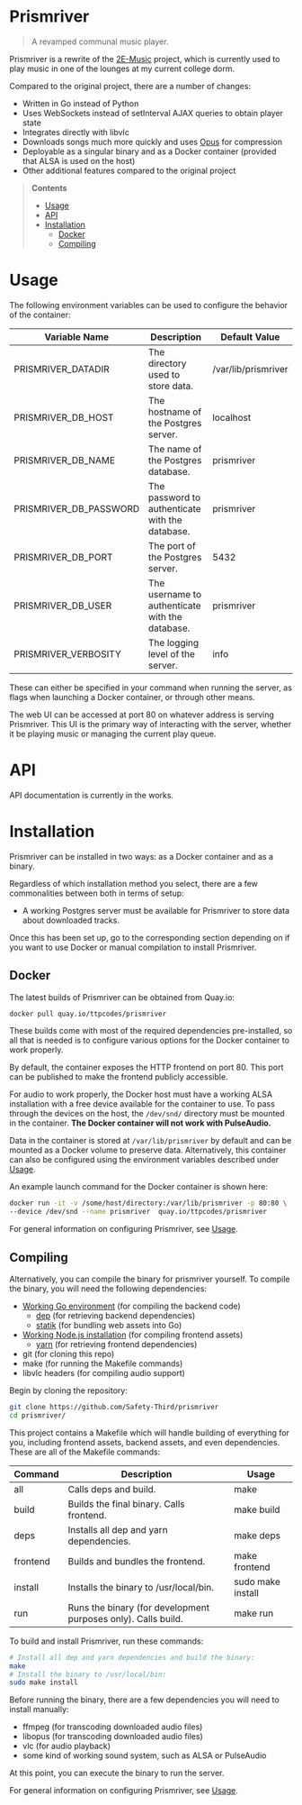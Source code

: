 # Prismriver
> A revamped communal music player.

Prismriver is a rewrite of the [2E-Music](https://github.com/next2e/2E-Music) 
project, which is  currently used to play music in one of the lounges at my 
current college dorm.

Compared to the original project, there are a number of changes:
- Written in Go instead of Python
- Uses WebSockets instead of setInterval AJAX queries to obtain player state
- Integrates directly with libvlc
- Downloads songs much more quickly and uses 
[Opus](https://en.wikipedia.org/wiki/Opus_(audio_format)) for compression
- Deployable as a singular binary and as a Docker container (provided that 
ALSA is used on the host)
- Other additional features compared to the original project

> **Contents**
> - [Usage](#usage)
> - [API](#api)
> - [Installation](#installation)
>     - [Docker](#docker)
>     - [Compiling](#compiling)


# Usage
The following environment variables can be used to configure the behavior of 
the container:

| Variable Name | Description | Default Value |
| --- | --- | --- |
| PRISMRIVER_DATADIR | The directory used to store data. | /var/lib/prismriver|
| PRISMRIVER_DB_HOST | The hostname of the Postgres server. | localhost |
| PRISMRIVER_DB_NAME | The name of the Postgres database. | prismriver |
| PRISMRIVER_DB_PASSWORD | The password to authenticate with the database. | prismriver |
| PRISMRIVER_DB_PORT | The port of the Postgres server. | 5432 |
| PRISMRIVER_DB_USER | The username to authenticate with the database. | prismriver
| PRISMRIVER_VERBOSITY | The logging level of the server. | info |

These can either be specified in your command when running the server, as flags
when launching a Docker container, or through other means.

The web UI can be accessed at port 80 on whatever address is serving 
Prismriver. This UI is the primary way of interacting with the server, whether
it be playing music or managing the current play queue.

# API
API documentation is currently in the works.

# Installation
Prismriver can be installed in two ways: as a Docker container and as a binary.

Regardless of which installation method you select, there are a few 
commonalities between both in terms of setup:
- A working Postgres server must be available for Prismriver to store data
about downloaded tracks.

Once this has been set up, go to the corresponding section depending on if you
want to use Docker or manual compilation to install Prismriver.
## Docker
The latest builds of Prismriver can be obtained from Quay.io:
```bash
docker pull quay.io/ttpcodes/prismriver
```
These builds come with most of the required dependencies pre-installed, so all
that is needed is to configure various options for the Docker container to work
properly.

By default, the container exposes the HTTP frontend on port 80. This port can
be published to make the frontend publicly accessible.

For audio to work properly, the Docker host must have a working ALSA
installation with a free device available for the container to use. To pass
through the devices on the host, the `/dev/snd/` directory must be mounted in
the container. **The Docker container will not work with PulseAudio.**

Data in the container is stored at `/var/lib/prismriver` by default and can be
mounted as a Docker volume to preserve data. Alternatively, this container can
also be configured using the environment variables described under 
[Usage](#usage).

An example launch command for the Docker container is shown here:
```bash
docker run -it -v /some/host/directory:/var/lib/prismriver -p 80:80 \
--device /dev/snd --name prismriver  quay.io/ttpcodes/prismriver
```

For general information on configuring Prismriver, see [Usage](#usage).
## Compiling
Alternatively, you can compile the binary for prismriver yourself. To compile
the binary, you will need the following dependencies:
- [Working Go environment](https://golang.org/) (for compiling the backend 
code)
    - [dep](https://github.com/golang/dep) (for retrieving backend 
    dependencies)
    - [statik](https://github.com/rakyll/statik) (for bundling web assets into 
    Go)
- [Working Node.js installation](https://nodejs.org/) (for compiling frontend 
assets)
    - [yarn](https://yarnpkg.com/) (for retrieving frontend dependencies)
- git (for cloning this repo)
- make (for running the Makefile commands)
- libvlc headers (for compiling audio support)

Begin by cloning the repository:
```bash
git clone https://github.com/Safety-Third/prismriver
cd prismriver/
```
This project contains a Makefile which will handle building of everything for
you, including frontend assets, backend assets, and even dependencies. These
are all of the Makefile commands:

| Command | Description | Usage |
| --- | --- | --- |
| all | Calls deps and build. | make |
| build | Builds the final binary. Calls frontend. | make build |
| deps | Installs all dep and yarn dependencies. | make deps
| frontend | Builds and bundles the frontend. | make frontend
| install | Installs the binary to /usr/local/bin. | sudo make install
| run | Runs the binary (for development purposes only). Calls build. | make run |

To build and install Prismriver, run these commands:
```bash
# Install all dep and yarn dependencies and build the binary:
make
# Install the binary to /usr/local/bin:
sudo make install
```
Before running the binary, there are a few dependencies you will need to
install manually:
- ffmpeg (for transcoding downloaded audio files)
- libopus (for transcoding downloaded audio files)
- vlc (for audio playback)
- some kind of working sound system, such as ALSA or PulseAudio

At this point, you can execute the binary to run the server.

For general information on configuring Prismriver, see [Usage](#usage).
